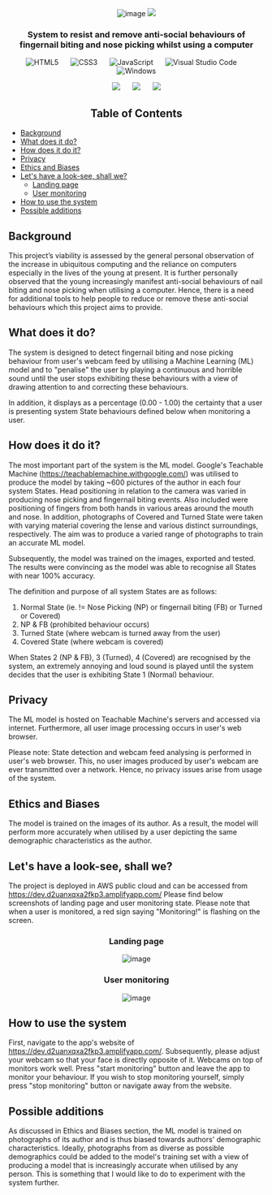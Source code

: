 <div align="center">
 
![image](https://user-images.githubusercontent.com/85033252/193809079-1786cdea-efe9-4508-b57a-2a1d14d6ebcb.png)
![](https://github.com/tenngs/anti-antisocial-AI/blob/main/Images/Anti_Anti-Social_AI.png)

</div>

<div align="center">

<h3> System to resist and remove anti-social behaviours of fingernail biting and nose picking whilst using a computer<br>
 
</div>
 
<div align="center">
 
 ![HTML5](https://img.shields.io/badge/html5-%23E34F26.svg?style=for-the-badge&logo=html5&logoColor=white) &nbsp;&nbsp;&nbsp;&nbsp; ![CSS3](https://img.shields.io/badge/css3-%231572B6.svg?style=for-the-badge&logo=css3&logoColor=white) &nbsp;&nbsp;&nbsp;&nbsp; ![JavaScript](https://img.shields.io/badge/javascript-%23323330.svg?style=for-the-badge&logo=javascript&logoColor=%23F7DF1E) &nbsp;&nbsp;&nbsp;&nbsp; ![Visual Studio Code](https://img.shields.io/badge/Visual%20Studio%20Code-0078d7.svg?style=for-the-badge&logo=visual-studio-code&logoColor=white)  &nbsp;&nbsp;&nbsp;&nbsp; ![Windows](https://img.shields.io/badge/Windows-0078D6?style=for-the-badge&logo=windows&logoColor=white)
 
 ![](https://img.shields.io/badge/machine-learning-blue)  &nbsp;&nbsp;&nbsp;&nbsp;  ![](https://img.shields.io/badge/artificial-intelligence-blue)
 &nbsp;&nbsp;&nbsp;&nbsp; ![](https://img.shields.io/badge/teachable-machine-blue)
 
 </div>
 
<div align="center">
 
<h2> Table of Contents

</div>

- [Background](#background)
- [What does it do?](#what-does-it-do)
- [How does it do it?](#how-does-it-do-it)
- [Privacy](#privacy) 
- [Ethics and Biases](#ethics-and-biases)  
- [Let's have a look-see, shall we?](#lets-have-a-look-see-shall-we)
   - [Landing page](#landing-page)
   - [User monitoring](#user-monitoring)
- [How to use the system](#how-to-use-the-system)
- [Possible additions](#possible-additions)


## Background
This project’s viability is assessed by the general personal observation of the increase in ubiquitous computing and the reliance on computers especially in the lives of the young at present. It is further personally observed that the young increasingly manifest anti-social behaviours of nail biting and nose picking when utilising a computer. Hence, there is a need for additional tools to help people to reduce or remove these anti-social behaviours which this project aims to provide. 
<br>

## What does it do?
The system is designed to detect fingernail biting and nose picking behaviour from user's webcam feed by utilising a Machine Learning (ML) model and to "penalise" the user by playing a continuous and horrible sound until the user stops exhibiting these behaviours with a view of drawing attention to and correcting these behaviours. 

In addition, it displays as a percentage (0.00 - 1.00) the certainty that a user is presenting system State behaviours defined below when monitoring a user.

## How does it do it?
The most important part of the system is the ML model. Google's Teachable Machine (https://teachablemachine.withgoogle.com/) was utilised to produce the model by taking ~600 pictures of the author in each four system States. Head positioning in relation to the camera was varied in producing nose picking and fingernail biting events. Also included were positioning of fingers from both hands in various areas around the mouth and nose. In addition, photographs of Covered and Turned State were taken with varying material covering the lense and various distinct surroundings, respectively. The aim was to produce a varied range of photographs to train an accurate ML model.

Subsequently, the model was trained on the images, exported and tested. The results were convincing as the model was able to recognise all States with near 100% accuracy.

The definition and purpose of all system States are as follows:

1) Normal State (ie. != Nose Picking (NP) or fingernail biting (FB) or Turned or Covered)
2) NP & FB (prohibited behaviour occurs)
3) Turned State (where webcam is turned away from the user)
4) Covered State (where webcam is covered)

When States 2 (NP & FB), 3 (Turned), 4 (Covered) are recognised by the system, an extremely annoying and loud sound is played until the system decides that the user is exhibiting State 1 (Normal) behaviour. 

## Privacy
The ML model is hosted on Teachable Machine's servers and accessed via internet. Furthermore, all user image processing occurs in user's web browser.

Please note: State detection and webcam feed analysing is performed in user's web browser. This, no user images produced by user's webcam are ever transmitted over a network. Hence, no privacy issues arise from usage of the system.

## Ethics and Biases
The model is trained on the images of its author. As a result, the model will perform more accurately when utilised by a user depicting the same demographic characteristics as the author.   

## Let's have a look-see, shall we?
The project is deployed in AWS public cloud and can be accessed from https://dev.d2uanxqxa2fkp3.amplifyapp.com/
Please find below screenshots of landing page and user monitoring state. Please note that when a user is monitored, a red sign saying "Monitoring!" is flashing on the screen. 

<div align="center">

### Landing page<br>
  

 
![image](https://user-images.githubusercontent.com/85033252/193796620-96495834-458c-4209-b00f-f2e1b0d388ba.png)


  
### User monitoring<br> 
  

 
![image](https://user-images.githubusercontent.com/85033252/193797373-a52b505d-0e00-4836-8dcf-bdd3ca21d89f.png)

</div>

## How to use the system
First, navigate to the app's website of https://dev.d2uanxqxa2fkp3.amplifyapp.com/. Subsequently, please adjust your webcam so that your face is directly opposite of it. Webcams on top of monitors work well. Press "start monitoring" button and leave the app to monitor your behaviour. If you wish to stop monitoring yourself, simply press "stop monitoring" button or navigate away from the website.

## Possible additions
As discussed in Ethics and Biases section, the ML model is trained on photographs of its author and is thus biased towards authors' demographic characteristics. Ideally, photographs from as diverse as possible demographics could be added to the model's training set with a view of producing a model that is increasingly accurate when utilised by any person. This is something that I would like to do to experiment with the system further.



